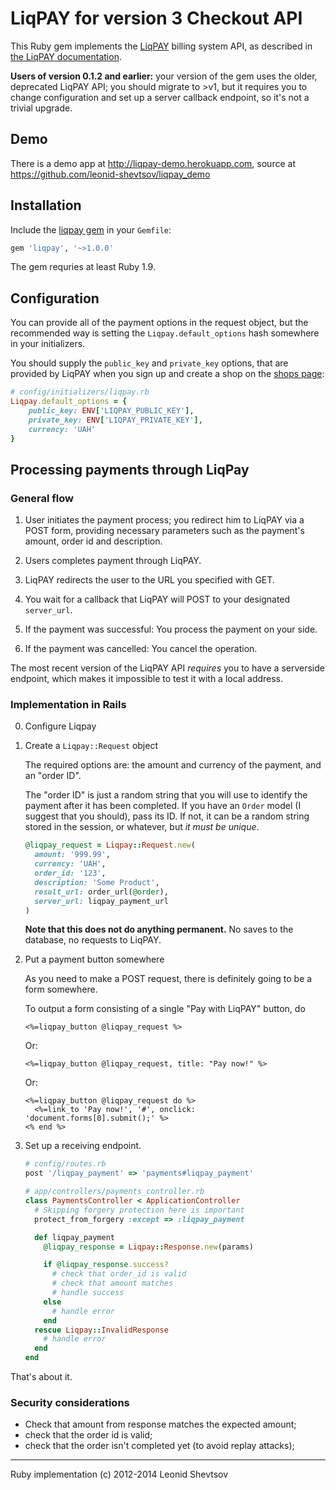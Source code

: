 # LiqPAY for version 3 Checkout API

This Ruby gem implements the [LiqPAY](https://www.liqpay.com) billing system API, as described in [the LiqPAY documentation](https://www.liqpay.com/doc).

**Users of version 0.1.2 and earlier:** your version of the gem uses the older, deprecated LiqPAY API; you should migrate to >v1, but it requires you to change configuration and set up a server callback endpoint, so it's not a trivial upgrade.

## Demo

There is a demo app at http://liqpay-demo.herokuapp.com, source at https://github.com/leonid-shevtsov/liqpay_demo

## Installation

Include the [liqpay gem](https://rubygems.org/gems/liqpay) in your `Gemfile`:

```ruby
gem 'liqpay', '~>1.0.0'
```

The gem requries at least Ruby 1.9.

## Configuration

You can provide all of the payment options in the request object, but the recommended way is setting the `Liqpay.default_options` hash somewhere in
your initializers.

You should supply the `public_key` and `private_key` options, that are
provided by LiqPAY when you sign up and create a shop on the [shops page](https://www.liqpay.com/admin/business):

```ruby
# config/initializers/liqpay.rb
Liqpay.default_options = {
    public_key: ENV['LIQPAY_PUBLIC_KEY'],
    private_key: ENV['LIQPAY_PRIVATE_KEY'],
    currency: 'UAH'
}
```


## Processing payments through LiqPay

### General flow

1. User initiates the payment process; you redirect him to LiqPAY via a POST form, providing necessary parameters such as the payment's amount, order id and description.

2. Users completes payment through LiqPAY.

3. LiqPAY redirects the user to the URL you specified with GET.

4. You wait for a callback that LiqPAY will POST to your designated `server_url`.

5. If the payment was successful: You process the payment on your side.

6. If the payment was cancelled: You cancel the operation.

The most recent version of the LiqPAY API *requires* you to have a serverside endpoint, which makes it impossible to test it with a local address.

### Implementation in Rails

0. Configure Liqpay

1. Create a `Liqpay::Request` object

    The required options are: the amount and currency of the payment, and an
    "order ID".

    The "order ID" is just a random string that you will use to
    identify the payment after it has been completed. If you have an `Order`
    model (I suggest that you should), pass its ID. If not, it can be a random
    string stored in the session, or whatever, but *it must be unique*.

    ```ruby
    @liqpay_request = Liqpay::Request.new(
      amount: '999.99',
      currency: 'UAH',
      order_id: '123',
      description: 'Some Product',
      result_url: order_url(@order),
      server_url: liqpay_payment_url
    )
    ```

    **Note that this does not do anything permanent.** No saves to the database, no
    requests to LiqPAY.

2. Put a payment button somewhere

    As you need to make a POST request, there is definitely going to be a form somewhere.

    To output a form consisting of a single "Pay with LiqPAY" button, do

    ```erb
    <%=liqpay_button @liqpay_request %>
    ```

    Or:

    ```erb
    <%=liqpay_button @liqpay_request, title: "Pay now!" %>
    ```

    Or:

    ```erb
    <%=liqpay_button @liqpay_request do %>
      <%=link_to 'Pay now!', '#', onclick: 'document.forms[0].submit();' %>
    <% end %>
    ```

3. Set up a receiving endpoint.

    ```ruby
    # config/routes.rb
    post '/liqpay_payment' => 'payments#liqpay_payment'

    # app/controllers/payments_controller.rb
    class PaymentsController < ApplicationController
      # Skipping forgery protection here is important
      protect_from_forgery :except => :liqpay_payment

      def liqpay_payment
        @liqpay_response = Liqpay::Response.new(params)

        if @liqpay_response.success?
          # check that order_id is valid
          # check that amount matches
          # handle success
        else
          # handle error
        end
      rescue Liqpay::InvalidResponse
        # handle error
      end
    end
    ```

That's about it.

### Security considerations

* Check that amount from response matches the expected amount;
* check that the order id is valid;
* check that the order isn't completed yet (to avoid replay attacks);

- - -

Ruby implementation (c) 2012-2014 Leonid Shevtsov
